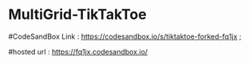 # MultiGrid-TikTakToe

#CodeSandBox Link : https://codesandbox.io/s/tiktaktoe-forked-fq1jx ;

#hosted url : https://fq1jx.codesandbox.io/
